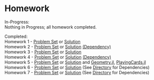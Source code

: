 # Homework

In-Progress:  
Nothing in Progress; all homework completed.

Completed:  
Homework 1 - [Problem Set](hw01/hw01.pdf) or [Solution](hw01/hw01.ipynb)  
Homework 2 - [Problem Set](hw02/hw02.pdf) or [Solution](hw02/hw02.ipynb) [(Dependency)](hw02/PRIME_LIB.jl)  
Homework 3 - [Problem Set](hw03/hw03.pdf) or [Solution](hw03/hw03.ipynb)  
Homework 4 - [Problem Set](hw04/hw04.pdf) or [Solution](hw04/hw04.ipynb) [(Dependency)](hw04/stats.jl)  
Homework 5 - [Problem Set](hw05/hw05.pdf) or [Solution](hw05/hw05.ipynb) and [Geometry.jl](../modules/Geometry.jl), [PlayingCards.jl](../modules/PlayingCards.jl)  
Homework 6 - [Problem Set](hw06/hw06.pdf) or [Solution](hw06/hw06.ipynb) (See [Directory](hw06/) for Dependencies)  
Homework 7 - [Problem Set](hw07/hw07.pdf) or [Solution](hw07/hw07.ipynb) (See [Directory](hw07/) for Dependencies)  
